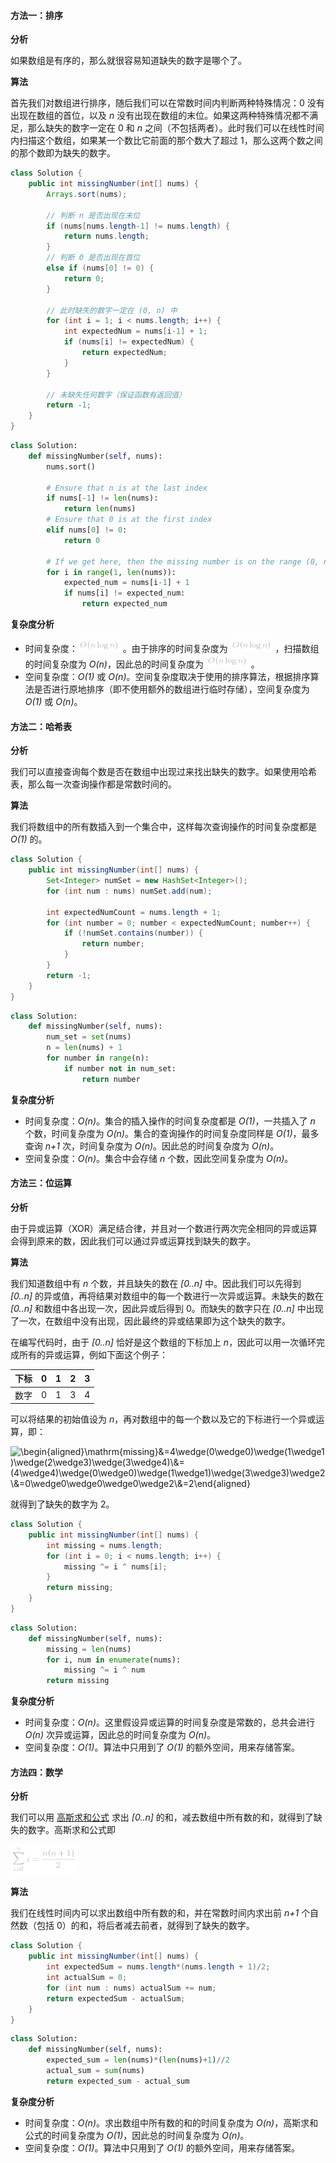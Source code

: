 #### 方法一：排序

**分析**

如果数组是有序的，那么就很容易知道缺失的数字是哪个了。

**算法**

首先我们对数组进行排序，随后我们可以在常数时间内判断两种特殊情况：0 没有出现在数组的首位，以及 *n* 没有出现在数组的末位。如果这两种特殊情况都不满足，那么缺失的数字一定在 0 和 *n* 之间（不包括两者）。此时我们可以在线性时间内扫描这个数组，如果某一个数比它前面的那个数大了超过 1，那么这两个数之间的那个数即为缺失的数字。

```Java []
class Solution {
    public int missingNumber(int[] nums) {
        Arrays.sort(nums);

        // 判断 n 是否出现在末位
        if (nums[nums.length-1] != nums.length) {
            return nums.length;
        }
        // 判断 0 是否出现在首位
        else if (nums[0] != 0) {
            return 0;
        }

        // 此时缺失的数字一定在 (0, n) 中
        for (int i = 1; i < nums.length; i++) {
            int expectedNum = nums[i-1] + 1;
            if (nums[i] != expectedNum) {
                return expectedNum;
            }
        }

        // 未缺失任何数字（保证函数有返回值）
        return -1;
    }
}
```

```Python []
class Solution:
    def missingNumber(self, nums):
        nums.sort()

        # Ensure that n is at the last index
        if nums[-1] != len(nums):
            return len(nums)
        # Ensure that 0 is at the first index
        elif nums[0] != 0:
            return 0

        # If we get here, then the missing number is on the range (0, n)
        for i in range(1, len(nums)):
            expected_num = nums[i-1] + 1
            if nums[i] != expected_num:
                return expected_num
```

**复杂度分析**

* 时间复杂度：![O(n\logn) ](./p__O_nlog_n__.png) 。由于排序的时间复杂度为 ![O(n\logn) ](./p__O_nlog_n__.png) ，扫描数组的时间复杂度为 *O(n)*，因此总的时间复杂度为 ![O(n\logn) ](./p__O_nlog_n__.png) 。
* 空间复杂度：*O(1)* 或 *O(n)*。空间复杂度取决于使用的排序算法，根据排序算法是否进行原地排序（即不使用额外的数组进行临时存储），空间复杂度为 *O(1)* 或 *O(n)*。

#### 方法二：哈希表

**分析**

我们可以直接查询每个数是否在数组中出现过来找出缺失的数字。如果使用哈希表，那么每一次查询操作都是常数时间的。

**算法**

我们将数组中的所有数插入到一个集合中，这样每次查询操作的时间复杂度都是 *O(1)* 的。

```Java []
class Solution {
    public int missingNumber(int[] nums) {
        Set<Integer> numSet = new HashSet<Integer>();
        for (int num : nums) numSet.add(num);

        int expectedNumCount = nums.length + 1;
        for (int number = 0; number < expectedNumCount; number++) {
            if (!numSet.contains(number)) {
                return number;
            }
        }
        return -1;
    }
}
```

```Python []
class Solution:
    def missingNumber(self, nums):
        num_set = set(nums)
        n = len(nums) + 1
        for number in range(n):
            if number not in num_set:
                return number
```

**复杂度分析**

* 时间复杂度：*O(n)*。集合的插入操作的时间复杂度都是 *O(1)*，一共插入了 *n* 个数，时间复杂度为 *O(n)*。集合的查询操作的时间复杂度同样是 *O(1)*，最多查询 *n+1* 次，时间复杂度为 *O(n)*。因此总的时间复杂度为 *O(n)*。
* 空间复杂度：*O(n)*。集合中会存储 *n* 个数，因此空间复杂度为 *O(n)*。

#### 方法三：位运算

**分析**

由于异或运算（XOR）满足结合律，并且对一个数进行两次完全相同的异或运算会得到原来的数，因此我们可以通过异或运算找到缺失的数字。

**算法**

我们知道数组中有 *n* 个数，并且缺失的数在 *[0..n]* 中。因此我们可以先得到 *[0..n]* 的异或值，再将结果对数组中的每一个数进行一次异或运算。未缺失的数在 *[0..n]* 和数组中各出现一次，因此异或后得到 0。而缺失的数字只在 *[0..n]* 中出现了一次，在数组中没有出现，因此最终的异或结果即为这个缺失的数字。

在编写代码时，由于 *[0..n]* 恰好是这个数组的下标加上 *n*，因此可以用一次循环完成所有的异或运算，例如下面这个例子：

下标 | 0 | 1 | 2 | 3
-|-|-|-|-
数字 | 0 | 1 | 3 | 4

可以将结果的初始值设为 *n*，再对数组中的每一个数以及它的下标进行一个异或运算，即：

![\begin{aligned}\mathrm{missing}&=4\wedge(0\wedge0)\wedge(1\wedge1)\wedge(2\wedge3)\wedge(3\wedge4)\\&=(4\wedge4)\wedge(0\wedge0)\wedge(1\wedge1)\wedge(3\wedge3)\wedge2\\&=0\wedge0\wedge0\wedge0\wedge2\\&=2\end{aligned} ](./p___begin{aligned}_____mathrm{missing}_&=_4_wedge__0_wedge_0__wedge__1_wedge_1__wedge__2_wedge_3__wedge__3_wedge_4_______&=__4_wedge_4__wedge__0_wedge_0__wedge__1_wedge_1__wedge__3_wedge_3__wedge_2______&=_0_wedge_0_wedge_0_wedge_0_wedge_2______&=_2_end{aligned}__.png) 

就得到了缺失的数字为 2。

```Java []
class Solution {
    public int missingNumber(int[] nums) {
        int missing = nums.length;
        for (int i = 0; i < nums.length; i++) {
            missing ^= i ^ nums[i];
        }
        return missing;
    }
}
```

```Python []
class Solution:
    def missingNumber(self, nums):
        missing = len(nums)
        for i, num in enumerate(nums):
            missing ^= i ^ num
        return missing
```

**复杂度分析**

* 时间复杂度：*O(n)*。这里假设异或运算的时间复杂度是常数的，总共会进行 *O(n)* 次异或运算，因此总的时间复杂度为 *O(n)*。
* 空间复杂度：*O(1)*。算法中只用到了 *O(1)* 的额外空间，用来存储答案。

#### 方法四：数学

**分析**

我们可以用 [高斯求和公式](https://baike.baidu.com/item/%E9%AB%98%E6%96%AF%E6%B1%82%E5%92%8C) 求出 *[0..n]* 的和，减去数组中所有数的和，就得到了缺失的数字。高斯求和公式即

![\sum_{i=0}^{n}i=\frac{n(n+1)}{2} ](./p___sum_{i=0}^{n}i_=_frac{n_n+1_}{2}__.png) 

**算法**

我们在线性时间内可以求出数组中所有数的和，并在常数时间内求出前 *n+1* 个自然数（包括 0）的和，将后者减去前者，就得到了缺失的数字。

```Java []
class Solution {
    public int missingNumber(int[] nums) {
        int expectedSum = nums.length*(nums.length + 1)/2;
        int actualSum = 0;
        for (int num : nums) actualSum += num;
        return expectedSum - actualSum;
    }
}
```

```Python []
class Solution:
    def missingNumber(self, nums):
        expected_sum = len(nums)*(len(nums)+1)//2
        actual_sum = sum(nums)
        return expected_sum - actual_sum
```

**复杂度分析**

* 时间复杂度：*O(n)*。求出数组中所有数的和的时间复杂度为 *O(n)*，高斯求和公式的时间复杂度为 *O(1)*，因此总的时间复杂度为 *O(n)*。
* 空间复杂度：*O(1)*。算法中只用到了 *O(1)* 的额外空间，用来存储答案。